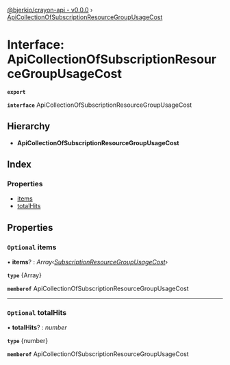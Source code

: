 [@bjerkio/crayon-api - v0.0.0](../README.md) › [ApiCollectionOfSubscriptionResourceGroupUsageCost](apicollectionofsubscriptionresourcegroupusagecost.md)

# Interface: ApiCollectionOfSubscriptionResourceGroupUsageCost

**`export`** 

**`interface`** ApiCollectionOfSubscriptionResourceGroupUsageCost

## Hierarchy

* **ApiCollectionOfSubscriptionResourceGroupUsageCost**

## Index

### Properties

* [items](apicollectionofsubscriptionresourcegroupusagecost.md#optional-items)
* [totalHits](apicollectionofsubscriptionresourcegroupusagecost.md#optional-totalhits)

## Properties

### `Optional` items

• **items**? : *Array‹[SubscriptionResourceGroupUsageCost](subscriptionresourcegroupusagecost.md)›*

**`type`** {Array<SubscriptionResourceGroupUsageCost>}

**`memberof`** ApiCollectionOfSubscriptionResourceGroupUsageCost

___

### `Optional` totalHits

• **totalHits**? : *number*

**`type`** {number}

**`memberof`** ApiCollectionOfSubscriptionResourceGroupUsageCost
